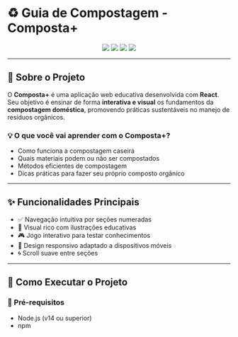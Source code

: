 # ♻️ Guia de Compostagem - **Composta+**

<p align="center">
  <img src="https://img.shields.io/badge/React-20232A?style=for-the-badge&logo=react&logoColor=61DAFB">
  <img src="https://img.shields.io/badge/JavaScript-F7DF1E?style=for-the-badge&logo=javascript&logoColor=black">
  <img src="https://img.shields.io/badge/CSS3-1572B6?style=for-the-badge&logo=css3&logoColor=white">
  <img src="https://img.shields.io/badge/HTML5-E34F26?style=for-the-badge&logo=html5&logoColor=white">
</p>

---

## 🌱 Sobre o Projeto

O **Composta+** é uma aplicação web educativa desenvolvida com **React**. Seu objetivo é ensinar de forma **interativa e visual** os fundamentos da **compostagem doméstica**, promovendo práticas sustentáveis no manejo de resíduos orgânicos.

### 💡 O que você vai aprender com o Composta+?

- Como funciona a compostagem caseira
- Quais materiais podem ou não ser compostados
- Métodos eficientes de compostagem
- Dicas práticas para fazer seu próprio composto orgânico

---

## ✨ Funcionalidades Principais

- ✅ Navegação intuitiva por seções numeradas  
- 🎨 Visual rico com ilustrações educativas  
- 🎮 Jogo interativo para testar conhecimentos  
- 📱 Design responsivo adaptado a dispositivos móveis  
- 🌀 Scroll suave entre seções  

---

## 🚀 Como Executar o Projeto

### 🔧 Pré-requisitos

- Node.js (v14 ou superior)  
- npm 






